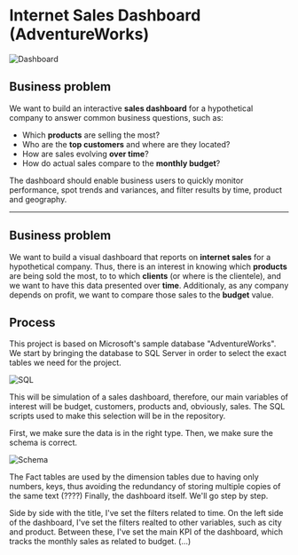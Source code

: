 # Internet Sales Dashboard (AdventureWorks) 
![Dashboard](https://github.com/user-attachments/assets/c2135f1e-9ac8-46c2-89db-ae7a0b17d56b)

## Business problem
We want to build an interactive **sales dashboard** for a hypothetical company to answer common business questions, such as:

- Which **products** are selling the most?  
- Who are the **top customers** and where are they located?  
- How are sales evolving **over time**?  
- How do actual sales compare to the **monthly budget**?

The dashboard should enable business users to quickly monitor performance, spot trends and variances, and filter results by time, product and geography.

---

## Business problem
<p>
We want to build a visual dashboard that reports on <b>internet sales</b> for a hypothetical company. Thus, there is an interest in knowing which <b>products</b> are being sold the most, to to which <b>clients</b> (or where is the clientele), and we want to have this data presented over <b>time</b>. Additionaly, as any company depends on profit, we want to compare those sales to the <b>budget</b> value.
</p>

## Process
<p>
This project is based on Microsoft's sample database "AdventureWorks". We start by bringing the database to SQL Server in order to select the exact tables we need for the project. 
</p>

![SQL](https://github.com/user-attachments/assets/64eac49d-94cd-41d2-a11a-7ae2f77bed51)

<p>
This will be simulation of a sales dashboard, therefore, our main variables of interest will be budget, customers, products and, obviously, sales. The SQL scripts used to make this selection will be in the repository.
</p>
<p>
First, we make sure the data is in the right type. Then, we make sure the schema is correct.
</p>

![Schema](https://github.com/user-attachments/assets/d39e27e9-c581-44bd-9549-a7ad589ea694)

<p>
The Fact tables are used by the dimension tables due to having only numbers, keys, thus avoiding the redundancy of storing multiple copies of the same text (????)
Finally, the dashboard itself. We'll go step by step.
</p>
<p>
Side by side with the title, I've set the filters related to time. On the left side of the dashboard, I've set the filters realted to other variables, such as city and product.
Between these, I've set the main KPI of the dashboard, which tracks the monthly sales as related to budget. (...)  
</p>
